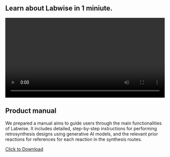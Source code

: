 ## Learn about Labwise in 1 miniute.

<video id="video" width="100%" controls>
      <source id="mp42" src="./video/demo.mp4" type="video/mp4">
      你的浏览器不支持 HTML video.
</video>

## Product manual
We prepared a manual aims to guide users through the main functionalities of Labwise. It includes detailed, step-by-step instructions for performing retrosynthesis designs using generative AI models, and the relevant prior reactions for references for each reaction in the synthesis routes.

<a href="./docs/Product_Manual_Labwise_2024v1.pdf" download>Click to Download</a>